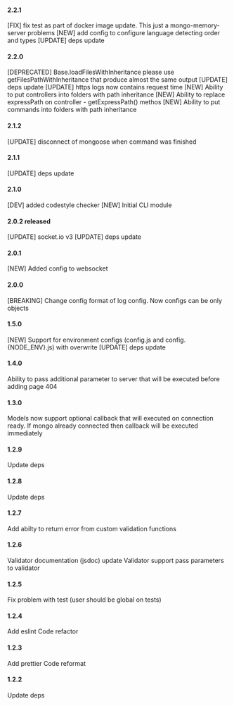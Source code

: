 #### 2.2.1

[FIX] fix test as part of docker image update. This just a mongo-memory-server problems
[NEW] add config to configure language detecting order and types
[UPDATE] deps update

#### 2.2.0

[DEPRECATED] Base.loadFilesWithInheritance please use getFilesPathWithInheritance that produce almost the same output
[UPDATE] deps update
[UPDATE] https logs now contains request time
[NEW] Ability to put controllers into folders with path inheritance
[NEW] Ability to replace expressPath on controller - getExpressPath() methos
[NEW] Ability to put commands into folders with path inheritance

#### 2.1.2

[UPDATE] disconnect of mongoose when command was finished

#### 2.1.1

[UPDATE] deps update

#### 2.1.0

[DEV] added codestyle checker
[NEW] Initial CLI module

#### 2.0.2 released

[UPDATE] socket.io v3
[UPDATE] deps update

#### 2.0.1

[NEW] Added config to websocket

#### 2.0.0

[BREAKING] Change config format of log config. Now configs can be only objects

#### 1.5.0

[NEW] Support for environment configs (config.js and config.{NODE_ENV}.js) with overwrite
[UPDATE] deps update

#### 1.4.0

Ability to pass additional parameter to server that will be executed before adding page 404

#### 1.3.0

Models now support optional callback that will executed on connection ready. If mongo already connected then callback will be executed immediately

#### 1.2.9

Update deps

#### 1.2.8

Update deps

#### 1.2.7

Add abilty to return error from custom validation functions

#### 1.2.6

Validator documentation (jsdoc) update
Validator support pass parameters to validator

#### 1.2.5

Fix problem with test (user should be global on tests)

#### 1.2.4

Add eslint
Code refactor

#### 1.2.3

Add prettier
Code reformat

#### 1.2.2

Update deps
